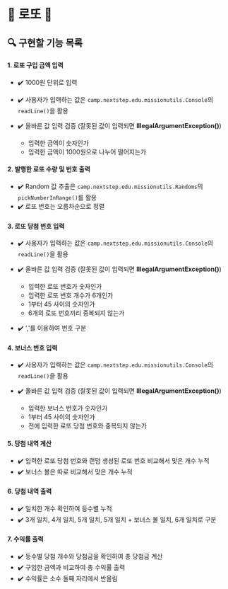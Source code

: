 # 🎰 로또 🎰

## 🔍 구현할 기능 목록

#### 1. 로또 구입 금액 입력
- ✔️ 1000원 단위로 입력
- ✔️ 사용자가 입력하는 값은 `camp.nextstep.edu.missionutils.Console`의 `readLine()`을 활용
- ✔️ 올바른 값 입력 검증 (잘못된 값이 입력되면 **IllegalArgumentException()**)

    - 입력한 금액이 숫자인가
    - 입력한 금액이 1000원으로 나누어 떨어지는가

#### 2. 발행한 로또 수량 및 번호 출력
- ✔️ Random 값 추출은 `camp.nextstep.edu.missionutils.Randoms`의 `pickNumberInRange()`를 활용
- ✔️ 로또 번호는 오름차순으로 정렬

#### 3. 로또 당첨 번호 입력
- ✔️ 사용자가 입력하는 값은 `camp.nextstep.edu.missionutils.Console`의 `readLine()`을 활용
- ✔️ 올바른 값 입력 검증 (잘못된 값이 입력되면 **IllegalArgumentException()**)

    - 입력한 로또 번호가 숫자인가
    - 입력한 로또 번호 개수가 6개인가
    - 1부터 45 사이의 숫자인가
    - 6개의 로또 번호끼리 중복되지 않는가

- ✔️ ','를 이용하여 번호 구분

#### 4. 보너스 번호 입력
- ✔️ 사용자가 입력하는 값은 `camp.nextstep.edu.missionutils.Console`의 `readLine()`을 활용
- ✔️ 올바른 값 입력 검증 (잘못된 값이 입력되면 **IllegalArgumentException()**)

    - 입력한 보너스 번호가 숫자인가
    - 1부터 45 사이의 숫자인가
    - 전에 입력한 로또 당첨 번호와 중복되지 않는가

#### 5. 당첨 내역 계산
- ✔️ 입력한 로또 당첨 번호와 랜덤 생성된 로또 번호 비교해서 맞은 개수 누적
- ✔️ 보너스 볼은 따로 비교해서 맞은 개수 누적 

#### 6. 당첨 내역 출력
- ✔️ 일치한 개수 확인하여 등수별 누적
- ✔️ 3개 일치, 4개 일치, 5개 일치, 5개 일치 + 보너스 볼 일치, 6개 일치로 구분

#### 7. 수익률 출력
- ✔️ 등수별 당첨 개수와 당첨금을 확인하여 총 당첨금 계산
- ✔️ 구입한 금액과 비교하여 총 수익률 출력
- ✔️ 수익률은 소수 둘째 자리에서 반올림
